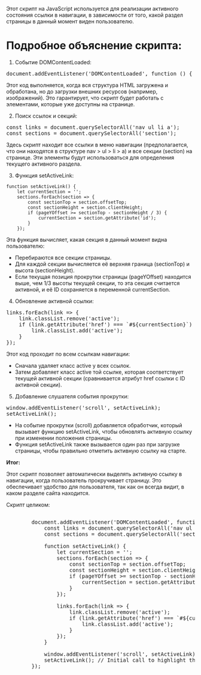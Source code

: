 Этот скрипт на JavaScript используется для реализации активного состояния ссылки в навигации, в зависимости от того, какой раздел страницы в данный момент виден пользователю.

# Подробное объяснение скрипта:

1. Событие DOMContentLoaded:

<pre>document.addEventListener('DOMContentLoaded', function () {</pre>

Этот код выполняется, когда вся структура HTML загружена и обработана, но до загрузки внешних ресурсов (например, изображений). Это гарантирует, что скрипт будет работать с элементами, которые уже доступны на странице.

2. Поиск ссылок и секций:

<pre>const links = document.querySelectorAll('nav ul li a'); 
const sections = document.querySelectorAll('section');</pre>

Здесь скрипт находит все ссылки в меню навигации (предполагается, что они находятся в структуре nav > ul > li > a) и все секции (section) на странице. Эти элементы будут использоваться для определения текущего активного раздела.

3. Функция setActiveLink:

<pre><code>function setActiveLink() {
    let currentSection = '';
    sections.forEach(section => {
        const sectionTop = section.offsetTop;
        const sectionHeight = section.clientHeight;
        if (pageYOffset >= sectionTop - sectionHeight / 3) {
            currentSection = section.getAttribute('id');
        }
    });
</code></pre>

Эта функция вычисляет, какая секция в данный момент видна пользователю:

- Перебираются все секции страницы.
- Для каждой секции вычисляется её верхняя граница (sectionTop) и высота (sectionHeight).
- Если текущая позиция прокрутки страницы (pageYOffset) находится выше, чем 1/3 высоты текущей секции, то эта секция считается активной, и её ID сохраняется в переменной currentSection.

4. Обновление активной ссылки:

<pre>links.forEach(link => {
    link.classList.remove('active');
    if (link.getAttribute('href') === `#${currentSection}`) {
        link.classList.add('active');
    }
});
</pre>

Этот код проходит по всем ссылкам навигации:

- Сначала удаляет класс active у всех ссылок.
- Затем добавляет класс active той ссылке, которая соответствует текущей активной секции (сравнивается атрибут href ссылки с ID активной секции).

5. Добавление слушателя события прокрутки:

<pre>window.addEventListener('scroll', setActiveLink);
setActiveLink();</pre>

- На событие прокрутки (scroll) добавляется обработчик, который вызывает функцию setActiveLink, чтобы обновлять активную ссылку при изменении положения страницы.
- Функция setActiveLink также вызывается один раз при загрузке страницы, чтобы правильно отметить активную ссылку на старте.

**Итог:**

Этот скрипт позволяет автоматически выделять активную ссылку в навигации, когда пользователь прокручивает страницу. Это обеспечивает удобство для пользователя, так как он всегда видит, в каком разделе сайта находится.

Скрипт целиком:
<pre>

        document.addEventListener('DOMContentLoaded', function () {
            const links = document.querySelectorAll('nav ul li a');
            const sections = document.querySelectorAll('section');

            function setActiveLink() {
                let currentSection = '';
                sections.forEach(section => {
                    const sectionTop = section.offsetTop;
                    const sectionHeight = section.clientHeight;
                    if (pageYOffset >= sectionTop - sectionHeight / 3) {
                        currentSection = section.getAttribute('id');
                    }
                });

                links.forEach(link => {
                    link.classList.remove('active');
                    if (link.getAttribute('href') === `#${currentSection}`) {
                        link.classList.add('active');
                    }
                });
            }

            window.addEventListener('scroll', setActiveLink);
            setActiveLink(); // Initial call to highlight the correct link on page load
        });
</pre>